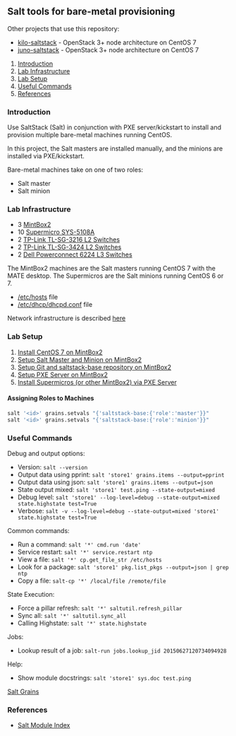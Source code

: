 ## Salt tools for bare-metal provisioning

Other projects that use this repository:
- [kilo-saltstack](https://github.com/dkilcy/kilo-saltstack) - OpenStack 3+ node architecture on CentOS 7
- [juno-saltstack](https://github.com/dkilcy/juno-saltstack) - OpenStack 3+ node architecture on CentOS 7

1. [Introduction](#introduction)
2. [Lab Infrastructure](#lab-infrastructure)
3. [Lab Setup](#labsetup)
4. [Useful Commands](#useful-commands)
5. [References](#references)

### Introduction

Use SaltStack (Salt) in conjunction with PXE server/kickstart to install and provision multiple bare-metal machines running CentOS.

In this project, the Salt masters are installed manually, and the minions are installed via PXE/kickstart.  

Bare-metal machines take on one of two roles:
- Salt master 
- Salt minion 

### Lab Infrastructure

- 3 [MintBox2](http://www.fit-pc.com/web/products/mintbox/mintbox-2/)
- 10 [Supermicro SYS-5108A](http://www.newegg.com/Product/Product.aspx?Item=N82E16816101837)
- 2 [TP-Link TL-SG-3216 L2 Switches](http://www.tp-link.com/lk/products/details/cat-39_TL-SG3216.html)
- 2 [TP-Link TL-SG-3424 L2 Switches](http://www.tp-link.com/lk/products/details/cat-39_TL-SG3424.html)
- 2 [Dell Powerconnect 6224 L3 Switches](http://www.dell.com/us/business/p/powerconnect-6200-series/pd)

The MintBox2 machines are the Salt masters running CentOS 7 with the MATE desktop.  The Supermicros are the Salt minions running CentOS 6 or 7.

- [/etc/hosts](states/network/files/hosts) file
- [/etc/dhcp/dhcpd.conf](states/dhcp/files/dhcpd.conf) file

Network infrastructure is described [here](notes/network-setup.md)

### Lab Setup

1. [Install CentOS 7 on MintBox2](notes/centos-7-manual.md)
2. [Setup Salt Master and Minion on MintBox2](notes/setup-salt.md) 
2. [Setup Git and saltstack-base repository on MintBox2](notes/saltstack-base-setup.md)
3. [Setup PXE Server on MintBox2](notes/pxe-server-setup.md)
4. [Install Supermicros (or other MintBox2) via PXE Server](notes/pxe-install.md)

#### Assigning Roles to Machines

 ```bash
salt '<id>' grains.setvals "{'saltstack-base:{'role':'master'}}"
salt '<id>' grains.setvals "{'saltstack-base:{'role':'minion'}}"
```

### Useful Commands

Debug and output options:
- Version: `salt --version`
- Output data using pprint: `salt 'store1' grains.items --output=pprint`
- Output data using json: `salt 'store1' grains.items --output=json`
- State output mixed: `salt 'store1' test.ping --state-output=mixed`
- Debug level: `salt 'store1' --log-level=debug --state-output=mixed state.highstate test=True`
- Verbose: `salt -v --log-level=debug --state-output=mixed 'store1' state.highstate test=True`

Common commands:
- Run a command: `salt '*' cmd.run 'date'`
- Service restart: `salt '*' service.restart ntp`
- View a file: `salt '*' cp.get_file_str /etc/hosts`
- Look for a package: `salt 'store1' pkg.list_pkgs --output=json | grep ntp`
- Copy a file: `salt-cp '*' /local/file /remote/file`

State Execution:
- Force a pillar refresh:  `salt '*' saltutil.refresh_pillar`
- Sync all: `salt '*' saltutil.sync_all`
- Calling Highstate: `salt '*' state.highstate`

Jobs:
- Lookup result of a job: `salt-run jobs.lookup_jid 20150627120734094928`

Help:
- Show module docstrings: `salt 'store1' sys.doc test.ping`

[Salt Grains](notes/grains.md)

### References

- [Salt Module Index](http://docs.saltstack.com/en/latest/salt-modindex.html)

 
